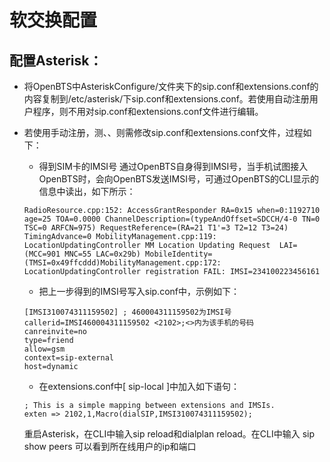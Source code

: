 # 软交换配置

## 配置Asterisk：

* 将OpenBTS中AsteriskConfigure/文件夹下的sip.conf和extensions.conf的内容复制到/etc/asterisk/下sip.conf和extensions.conf。若使用自动注册用户程序，则不用对sip.conf和extensions.conf文件进行编辑。

* 若使用手动注册，测、、则需修改sip.conf和extensions.conf文件，过程如下：

   * 得到SIM卡的IMSI号
   通过OpenBTS自身得到IMSI号，当手机试图接入OpenBTS时，会向OpenBTS发送IMSI号，可通过OpenBTS的CLI显示的信息中读出，如下所示：


   ```
   RadioResource.cpp:152: AccessGrantResponder RA=0x15 when=0:1192710 age=25 TOA=0.0000 ChannelDescription=(typeAndOffset=SDCCH/4-0 TN=0 TSC=0 ARFCN=975) RequestReference=(RA=21 T1'=3 T2=12 T3=24) TimingAdvance=0 MobilityManagement.cpp:119: LocationUpdatingController MM Location Updating Request  LAI=(MCC=901 MNC=55 LAC=0x29b) MobileIdentity=(TMSI=0x49ffcddd)MobilityManagement.cpp:172: LocationUpdatingController registration FAIL: IMSI=234100223456161
   ```



   * 把上一步得到的IMSI号写入sip.conf中，示例如下：

   ```
   [IMSI310074311159502] ; 460004311159502为IMSI号
   callerid=IMSI460004311159502 <2102>;<>内为该手机的号码
   canreinvite=no
   type=friend
   allow=gsm
   context=sip-external
   host=dynamic
   ```

   * 在extensions.conf中[ sip-local ]中加入如下语句：

   ```
   ; This is a simple mapping between extensions and IMSIs.
   exten => 2102,1,Macro(dialSIP,IMSI310074311159502);
   ```
   重启Asterisk，在CLI中输入sip reload和dialplan reload。在CLI中输入 sip show peers 可以看到所在线用户的ip和端口
